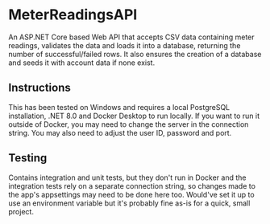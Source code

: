 # MeterReadingsAPI

An ASP.NET Core based Web API that accepts CSV data containing meter readings, validates the data and loads it into a database, returning the number of successful/failed rows. It also ensures the creation of a database and seeds it with account data if none exist.

## Instructions
This has been tested on Windows and requires a local PostgreSQL installation, .NET 8.0 and Docker Desktop to run locally. If you want to run it outside of Docker, you may need to change the server in the connection string. You may also need to adjust the user ID, password and port.

## Testing
Contains integration and unit tests, but they don't run in Docker and the integration tests rely on a separate connection string, so changes made to the app's appsettings may need to be done here too. Would've set it up to use an environment variable but it's probably fine as-is for a quick, small project.
